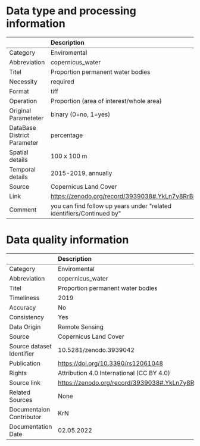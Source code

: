 # Data type and processing information 
|                             | Description                                                           |
|:----------------------------|:----------------------------------------------------------------------|
| Category                    | Enviromental                                                          |
| Abbreviation                | copernicus_water                                                      |
| Titel                       | Proportion permanent water bodies                                     |
| Necessity                   | required                                                              |
| Format                      | tiff                                                                  |
| Operation                   | Proportion (area of interest/whole area)                              |
| Original Parameteter        | binary (0=no, 1=yes)                                                  |
| DataBase District Parameter | percentage                                                            |
| Spatial details             | 100 x 100 m                                                           |
| Temporal details            | 2015-2019, annually                                                   |
| Source                      | Copernicus Land Cover                                                 |
| Link                        | https://zenodo.org/record/3939038#.YkLn7y8RrBI                        |
| Comment                     | you can find follow up years under "related identifiers/Continued by" |
# Data quality information 
|                           | Description                                    |
|:--------------------------|:-----------------------------------------------|
| Category                  | Enviromental                                   |
| Abbreviation              | copernicus_water                               |
| Titel                     | Proportion permanent water bodies              |
| Timeliness                | 2019                                           |
| Accuracy                  | No                                             |
| Consistency               | Yes                                            |
| Data Origin               | Remote Sensing                                 |
| Source                    | Copernicus Land Cover                          |
| Source dataset Identifier | 10.5281/zenodo.3939042                         |
| Publication               | https://doi.org/10.3390/rs12061048             |
| Rights                    | Attribution 4.0 International (CC BY 4.0)      |
| Source link               | https://zenodo.org/record/3939038#.YkLn7y8RrBI |
| Related Sources           | None                                           |
| Documentaion Contributor  | KrN                                            |
| Documentation Date        | 02.05.2022                                     |